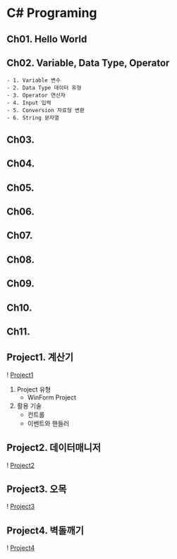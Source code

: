 # C\# Programing

## Ch01. Hello World
## Ch02. Variable, Data Type, Operator
	- 1. Variable 변수
	- 2. Data Type 데이터 유형
	- 3. Operator 연산자
	- 4. Input 입력
	- 5. Conversion 자료형 변환
	- 6. String 문자열
## Ch03. 
## Ch04.
## Ch05.
## Ch06.
## Ch07.
## Ch08.
## Ch09.
## Ch10.
## Ch11.
## Project1. 계산기
! [Project1](./Project1/Project1.png)
1. Project 유형
	- WinForm Project
2. 활용 기술
	- 컨트롤
	- 이벤트와 핸들러

## Project2. 데이터매니저
! [Project2](./Project2/Project2.png)

## Project3. 오목
! [Project3](./Project3/Project3.png)

## Project4. 벽돌깨기
! [Project4](./Project4/Project4.png)




